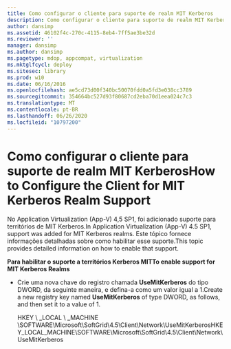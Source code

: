 ```yaml
---
title: Como configurar o cliente para suporte de realm MIT Kerberos
description: Como configurar o cliente para suporte de realm MIT Kerberos
author: dansimp
ms.assetid: 46102f4c-270c-4115-8eb4-7ff5ae3be32d
ms.reviewer: ''
manager: dansimp
ms.author: dansimp
ms.pagetype: mdop, appcompat, virtualization
ms.mktglfcycl: deploy
ms.sitesec: library
ms.prod: w10
ms.date: 06/16/2016
ms.openlocfilehash: ae5cd73d00f340bc50070fdd0a5fd3e038cc3789
ms.sourcegitcommit: 354664bc527d93f80687cd2eba70d1eea024c7c3
ms.translationtype: MT
ms.contentlocale: pt-BR
ms.lasthandoff: 06/26/2020
ms.locfileid: "10797200"
---
```

# <span data-ttu-id="72292-103">Como configurar o cliente para suporte de realm MIT Kerberos</span><span class="sxs-lookup"><span data-stu-id="72292-103">How to Configure the Client for MIT Kerberos Realm Support</span></span>


<span data-ttu-id="72292-104">No Application Virtualization (App-V) 4,5 SP1, foi adicionado suporte para territórios de MIT Kerberos.</span><span class="sxs-lookup"><span data-stu-id="72292-104">In Application Virtualization (App-V) 4.5 SP1, support was added for MIT Kerberos realms.</span></span> <span data-ttu-id="72292-105">Este tópico fornece informações detalhadas sobre como habilitar esse suporte.</span><span class="sxs-lookup"><span data-stu-id="72292-105">This topic provides detailed information on how to enable that support.</span></span>

**<span data-ttu-id="72292-106">Para habilitar o suporte a territórios Kerberos MIT</span><span class="sxs-lookup"><span data-stu-id="72292-106">To enable support for MIT Kerberos Realms</span></span>**

-   <span data-ttu-id="72292-107">Crie uma nova chave do registro chamada **UseMitKerberos** do tipo DWORD, da seguinte maneira, e defina-a como um valor igual a 1.</span><span class="sxs-lookup"><span data-stu-id="72292-107">Create a new registry key named **UseMitKerberos** of type DWORD, as follows, and then set it to a value of 1.</span></span>

    <span data-ttu-id="72292-108">HKEY \ _LOCAL \ _MACHINE \\SOFTWARE\\Microsoft\\SoftGrid\\4.5\\Client\\Network\\UseMitKerberos</span><span class="sxs-lookup"><span data-stu-id="72292-108">HKEY\_LOCAL\_MACHINE\\SOFTWARE\\Microsoft\\SoftGrid\\4.5\\Client\\Network\\UseMitKerberos</span></span>

 

 





